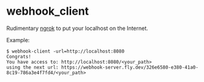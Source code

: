 # webhook_client

Rudimentary <a href="https://ngrok.com">ngrok</a> to put your localhost on the Internet.

Example:

```console
$ webhook-client -url=http://localhost:8080
Congrats!
You have access to: http://localhost:8080/<your_path>
using the next url: https://webhook-server.fly.dev/326e6580-e380-41a0-8c19-786a3e4f7fd4/<your_path>
```                                                                                   
